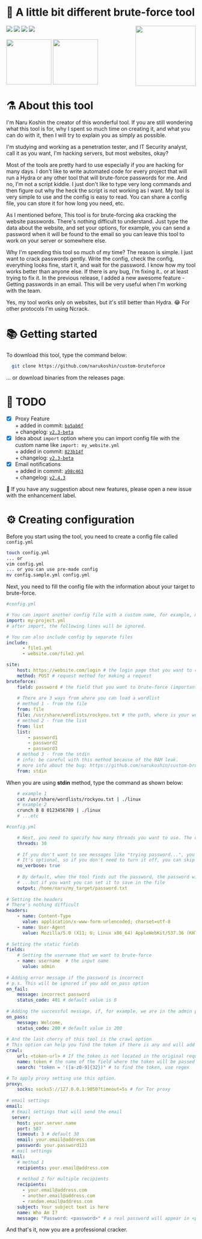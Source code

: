 <h1>🧪 A little bit different brute-force tool</h1>
<img src="https://c.tenor.com/gOP4dRPvzWcAAAAi/angry-mafumafu.gif" align="right" width="160">
<div>
  <img src="https://img.shields.io/github/go-mod/go-version/narukoshin/custom-bruteforce">
  <img src="https://img.shields.io/github/v/release/narukoshin/custom-bruteforce">
  <img src="https://img.shields.io/github/last-commit/narukoshin/custom-bruteforce">
  <img src="https://img.shields.io/github/contributors/narukoshin/custom-bruteforce">
  <br><br>
  <div>
    <a target="_blank" href="https://twitter.com/enkosan_p"><img src="https://media4.giphy.com/media/iFUiSYMNPvIJZDpMKN/giphy.gif?cid=ecf05e471v5jn6vuhczu1tflu2wm7qt11atwybfwcgaqxz38&rid=giphy.gif&ct=s" align="middle" width="120"></a>
    <a target="_blank" href="https://instagram.com/enko.san"><img src="https://media1.giphy.com/media/Wu9Graz2W46frtHFKc/giphy.gif?cid=ecf05e47h46mbuhq40rgevni5rbxgadpw5icrr71vr9nu8d4&rid=giphy.gif&ct=s" align="middle" width="120"></a>
  </div>
</div>
<h1>⚗ About this tool</h1>
<p>I'm Naru Koshin the creator of this wonderful tool. If you are still wondering what this tool is for, why I spent so much time on creating it, and what you can do with it, then I will try to explain you as simply as possible.</p>
<p>I'm studying and working as a penetration tester, and IT Security analyst, call it as you want, I'm hacking servers, but most websites, okay?</p>
<p>Most of the tools are pretty hard to use especially if you are hacking for many days. I don't like to write automated code for every project that will run a Hydra or any other tool that will brute-force passwords for me. And no, I'm not a script kiddie. I just don't like to type very long commands and then figure out why the heck the script is not working as I want. My tool is very simple to use and the config is easy to read. You can share a config file, you can store it for how long you need, etc.</p>
<p>As I mentioned before, This tool is for brute-forcing aka cracking the website passwords. There's nothing difficult to understand. Just type the data about the website, and set your options, for example, you can send a password when it will be found to the email so you can leave this tool to work on your server or somewhere else.</p>
<p>Why I'm spending this tool so much of my time? The reason is simple. I just want to crack passwords gently. Write the config, check the config, everything looks fine, start it, and wait for the password. I know how my tool works better than anyone else. If there is any bug, I'm fixing it.. or at least trying to fix it. In the previous release, I added a new awesome feature - Getting passwords in an email. This will be very useful when I'm working with the team.</p>
<p>Yes, my tool works only on websites, but it's still better than Hydra. 😂 For other protocols I'm using Ncrack.</p>
<h1>📚 Getting started</h1>
<p>To download this tool, type the command below:</p>

```sh
  git clone https://github.com/narukoshin/custom-bruteforce
```
... or download binaries from the releases page.

<h1>📅 TODO</h1>

- [x] Proxy Feature <br>
      + added in commit: <a href="https://github.com/narukoshin/custom-bruteforce/commit/ba5ab6fefc17f29476e31eae98774edc23e94815">`ba5ab6f`</a><br>
      + changelog: <a href="https://github.com/narukoshin/custom-bruteforce/releases/tag/v2.3-beta">`v2.3-beta`</a>
- [x] Idea about `import` option where you can import config file with the custom name like `import: my_website.yml` <br>
      + added in commit: <a href="https://github.com/narukoshin/custom-bruteforce/commit/823b14f907ce92a44d69174510f681ba0da31c6e">`823b14f`</a><br>
      + changelog: <a href="https://github.com/narukoshin/custom-bruteforce/releases/tag/v2.3-beta">`v2.3-beta`</a>
- [x] Email notifications <br>
      + added in commit: <a href="https://github.com/narukoshin/custom-bruteforce/commit/a98c4631dd29cfcf6d50ef45bb5b1a98b67e3aa3">`a98c463`</a><br>
      + changelog: <a href="https://github.com/narukoshin/custom-bruteforce/releases/tag/v2.4.3">`v2.4.3`</a>

💭 If you have any suggestion about new features, please open a new issue with the enhancement label.

<h1>⚙ Creating configuration</h1>
<p>Before you start using the tool, you need to create a config file called <code>config.yml</code></p>

```sh
touch config.yml
... or
vim config.yml
... or you can use pre-made config
mv config.sample.yml config.yml
```

<p>Next, you need to fill the config file with the information about your target to brute-force.</p>

```yaml
#config.yml

# You can import another config file with a custom name, for example, my-project.yml
import: my-project.yml
# after import, the following lines will be ignored.

# You can also include config by separate files
include:
      - file1.yml
      - website.com/file2.yml

site:
    host: https://website.com/login # the login page that you want to crack.
    method: POST # request method for making a request
bruteforce:
    field: password # the field that you want to brute-force (important)
    
    # There are 3 ways from where you can load a wordlist
    # method 1 - from the file
    from: file
    file: /usr/share/wordlists/rockyou.txt # the path, where is your wordlist located at
    # method 2 - from the list
    from: list
    list:
        - password1
        - password2
        - password3
    # method 3 - from the stdin
    # info: be careful with this method because of the RAM leak.
    # more info about the bug: https://github.com/narukoshin/custom-bruteforce/issues/2
    from: stdin
```
<p>When you are using <b>stdin</b> method, type the command as shown below:</p>

```sh
    # example 1
    cat /usr/share/wordlists/rockyou.txt | ./linux
    # example 2
    crunch 8 8 0123456789 | ./linux
    # ...etc
```

```yaml
#config.yml

    # Next, you need to specify how many threads you want to use. The default value is 5
    threads: 30
    
    # If you don't want to see messages like "trying password...", you can turn it off with the option below:
    # It's optional, so if you don't need to turn it off, you can skip this option
    no_verbose: true
    
    # By default, when the tool finds out the password, the password will be printed on the screen, 
    # ...but if you want you can set it to save in the file
    output: /home/naru/my_target/password.txt
    
# Setting the headers
# There's nothing difficult
headers:
    - name: Content-Type
      value: application/x-www-form-urlencoded; charset=utf-8
    - name: User-Agent
      value: Mozilla/5.0 (X11; U; Linux x86_64) AppleWebKit/537.36 (KHTML, like Gecko) Chrome/96.0.4747.211 Safari/537.36
      
# Setting the static fields
fields:
    # Setting the username that we want to brute-force
    - name: username  # the input name
      value: admin
      
# Adding error message if the password is incorrect
# p.s. This will be ignored if you add on_pass option
on_fail:
    message: incorrect password
    status_code: 401 # default value is 0
    
# Adding the successful message, if, for example, we are in the admin panel
on_pass:
    message: Welcome, 
    status_code: 200 # default value is 200
    
# And the last cherry of this tool is the crawl option
# This option can help you find the token if there is any and will add it to your request
crawl:
    url: <token-url> # If the token is not located in the original request, then we will set a new one to get the token
    name: token # the name of the field where the token will be passed to the request
    search: "token = '([a-z0-9]{32})" # to find the token, use regex

# To apply proxy setting use this option.
proxy:
    socks: socks5://127.0.0.1:9050?timeout=5s # for Tor proxy
    
# email settings
email:
  # Email settings that will send the email
  server:
    host: your.server.name
    port: 587
    timeout: 3 # default 30
    email: your.email@address.com
    password: your.password123
  # mail settings
  mail:
    # method 1
    recipients: your.email@address.com
    
    # method 2 for multiple recipients
    recipients:
      - your.email@address.com
      - another.email@address.com
      - random.email@address.com
    subject: Your subject text is here
    name: Who Am I?
    message: "Password: <password>" # a real password will appear in <password> place.
```
<p>And that's it, now you are a professional cracker.</p>

